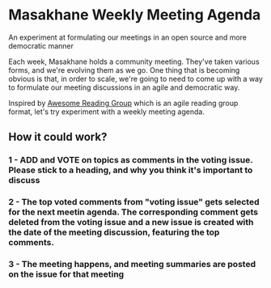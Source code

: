 # Masakhane Weekly Meeting Agenda
An experiment at formulating our meetings in an open source and more democratic manner

Each week, Masakhane holds a community meeting. They've taken various forms, and we're evolving them as we go. One thing that is becoming obvious is that, in order to scale, we're going to need to come up with a way to formulate our meeting discussions in an agile and democratic way.

Inspired by [Awesome Reading Group](https://github.com/hadyelsahar/awesome-reading-group) which is an agile reading group format, let's try experiment with a weekly meeting agenda.

## How it could work?

### 1 - ADD and VOTE on topics as comments in the voting issue. Please stick to a heading, and why you think it's important to discuss

### 2 - The top voted comments from "voting issue" gets selected for the next meetin agenda. The corresponding comment gets deleted from the voting issue and a new issue is created with the date of the meeting discussion, featuring the top comments. 


### 3 - The meeting happens, and meeting summaries are posted on the issue for that meeting
